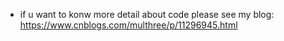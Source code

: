 - if u want to konw  more detail about code please see my blog: https://www.cnblogs.com/multhree/p/11296945.html